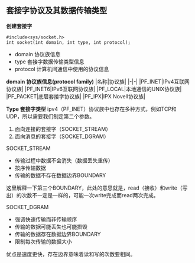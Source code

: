 ## 套接字协议及其数据传输类型
**创建套接字**
```
#include<sys/socket.h>
int socket(int domain, int type, int protocol);
```
- domain 协议族信息
- type 套接字数据传输类型信息
- protocol 计算机间通信中使用的协议信息

**domain 协议族信息(protocol family)**
|名称|协议族|
|-|-|
|PF_INET|IPv4互联网协议族|
|PF_INET6|IPv6互联网协议族|
|PF_LOCAL|本地通信的UNIX协议族|
|PF_PACKET|底层套接字协议族|
|PF_IPX|IPX Novell协议族|


**Type 套接字类型**
ipv4（PF_INET）协议族中也存在多种方式，例如TCP和UDP，所以需要我们制定第二个参数。
1. 面向连接的套接字（SOCKET_STREAM）
2. 面向消息的套接字（SOCKET_DGRAM）

SOCKET_STREAM
- 传输过程中数据不会消失（数据丢失重传）
- 按序传输数据
- 传输的数据不存在数据边界BOUNDARY

这里解释一下第三个BOUNDARY，此处的意思就是，read（接收）和write（写出）的次数不一定是一样的，可能一次write完成而read两次完成。

SOCKET_DGRAM
- 强调快速传输而非传输顺序
- 传输的数据可能丢失也可能损毁
- 传输的数据存在数据边界BOUNDARY
- 限制每次传输的数据大小

优点是速度更快，存在边界意味着读和写的次数要相同。
